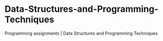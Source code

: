# Data-Structures-and-Programming-Techniques
Programming assignments | Data Structures and Programming Techniques
